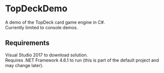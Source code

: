 # TopDeckDemo
A demo of the TopDeck card game engine in C#.  
Currently limited to console demos.

## Requirements
Visual Studio 2017 to download solution.  
Requires .NET Framework 4.6.1 to run (this is part of the default project and may change later).
